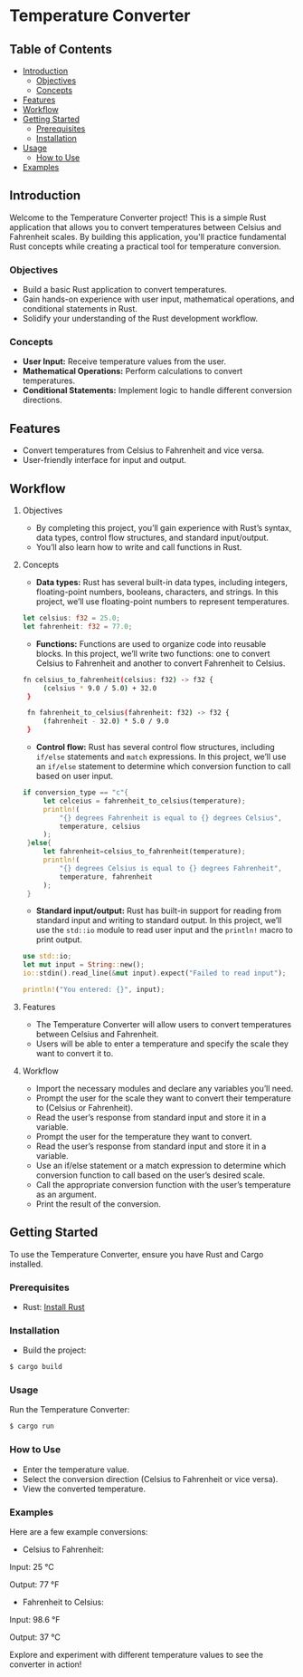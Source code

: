 # Temperature Converter

## Table of Contents

- [Introduction](#introduction)
  - [Objectives](#objectives)
  - [Concepts](#concepts)
- [Features](#features)
- [Workflow](#workflow)
- [Getting Started](#getting-started)
  - [Prerequisites](#prerequisites)
  - [Installation](#installation)
- [Usage](#usage)
  - [How to Use](#how-to-use)
- [Examples](#examples)

## Introduction

Welcome to the Temperature Converter project! This is a simple Rust application that allows you to convert temperatures between Celsius and Fahrenheit scales. By building this application, you'll practice fundamental Rust concepts while creating a practical tool for temperature conversion.

### Objectives

- Build a basic Rust application to convert temperatures.
- Gain hands-on experience with user input, mathematical operations, and conditional statements in Rust.
- Solidify your understanding of the Rust development workflow.

### Concepts

- **User Input:** Receive temperature values from the user.
- **Mathematical Operations:** Perform calculations to convert temperatures.
- **Conditional Statements:** Implement logic to handle different conversion directions.

## Features

- Convert temperatures from Celsius to Fahrenheit and vice versa.
- User-friendly interface for input and output.

## Workflow

1. Objectives

   - By completing this project, you’ll gain experience with Rust’s syntax, data types, control flow structures, and standard input/output.
   - You’ll also learn how to write and call functions in Rust.

2. Concepts

   - **Data types:** Rust has several built-in data types, including integers, floating-point numbers, booleans, characters, and strings. In this project, we’ll use floating-point numbers to represent temperatures.

   ```rust
   let celsius: f32 = 25.0;
   let fahrenheit: f32 = 77.0;
   ```

   - **Functions:** Functions are used to organize code into reusable blocks. In this project, we’ll write two functions: one to convert Celsius to Fahrenheit and another to convert Fahrenheit to Celsius.

   ```bash
   fn celsius_to_fahrenheit(celsius: f32) -> f32 {
        (celsius * 9.0 / 5.0) + 32.0
    }

    fn fahrenheit_to_celsius(fahrenheit: f32) -> f32 {
        (fahrenheit - 32.0) * 5.0 / 9.0
    }
   ```

   - **Control flow:** Rust has several control flow structures, including `if/else` statements and `match` expressions. In this project, we’ll use an `if/else` statement to determine which conversion function to call based on user input.

   ```rust
   if conversion_type == "c"{
        let celceius = fahrenheit_to_celsius(temperature);
        println!(
            "{} degrees Fahrenheit is equal to {} degrees Celsius",
            temperature, celsius
        );
    }else{
        let fahrenheit=celsius_to_fahrenheit(temperature);
        println!(
            "{} degrees Celsius is equal to {} degrees Fahrenheit",
            temperature, fahrenheit
        );
    }
   ```

   - **Standard input/output:** Rust has built-in support for reading from standard input and writing to standard output. In this project, we’ll use the `std::io` module to read user input and the `println!` macro to print output.

   ```rust
   use std::io;
   let mut input = String::new();
   io::stdin().read_line(&mut input).expect("Failed to read input");

   println!("You entered: {}", input);
   ```

3. Features

    - The Temperature Converter will allow users to convert temperatures between Celsius and Fahrenheit.
    - Users will be able to enter a temperature and specify the scale they want to convert it to.

4. Workflow

    - Import the necessary modules and declare any variables you’ll need.
    - Prompt the user for the scale they want to convert their temperature to (Celsius or Fahrenheit).
    - Read the user’s response from standard input and store it in a variable.
    - Prompt the user for the temperature they want to convert.
    - Read the user’s response from standard input and store it in a variable.
    - Use an if/else statement or a match expression to determine which conversion function to call based on the user’s desired scale.
    - Call the appropriate conversion function with the user’s temperature as an argument.
    - Print the result of the conversion.


## Getting Started

To use the Temperature Converter, ensure you have Rust and Cargo installed.

### Prerequisites

- Rust: [Install Rust](https://www.rust-lang.org/tools/install)

### Installation

- Build the project:

```bash
$ cargo build
```

### Usage

Run the Temperature Converter:

```bash
$ cargo run
```

### How to Use

- Enter the temperature value.
- Select the conversion direction (Celsius to Fahrenheit or vice versa).
- View the converted temperature.

### Examples

Here are a few example conversions:

- Celsius to Fahrenheit:

Input: 25 °C

Output: 77 °F

- Fahrenheit to Celsius:

Input: 98.6 °F

Output: 37 °C

Explore and experiment with different temperature values to see the converter in action!
